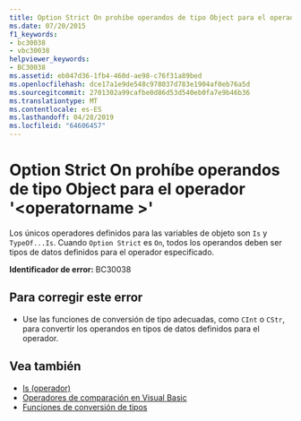```yaml
---
title: Option Strict On prohíbe operandos de tipo Object para el operador '<operatorname>'
ms.date: 07/20/2015
f1_keywords:
- bc30038
- vbc30038
helpviewer_keywords:
- BC30038
ms.assetid: eb047d36-1fb4-460d-ae98-c76f31a89bed
ms.openlocfilehash: dce17a1e9de548c978037d783e1904af0eb76a5d
ms.sourcegitcommit: 2701302a99cafbe0d86d53d540eb0fa7e9b46b36
ms.translationtype: MT
ms.contentlocale: es-ES
ms.lasthandoff: 04/28/2019
ms.locfileid: "64606457"
---
```

# <a name="option-strict-on-prohibits-operands-of-type-object-for-operator-operatorname"></a>Option Strict On prohíbe operandos de tipo Object para el operador '\<operatorname >'
Los únicos operadores definidos para las variables de objeto son `Is` y `TypeOf...Is`. Cuando `Option Strict` es `On`, todos los operandos deben ser tipos de datos definidos para el operador especificado.  
  
 **Identificador de error:** BC30038  
  
## <a name="to-correct-this-error"></a>Para corregir este error  
  
- Use las funciones de conversión de tipo adecuadas, como `CInt` o `CStr`, para convertir los operandos en tipos de datos definidos para el operador.  
  
## <a name="see-also"></a>Vea también

- [Is (operador)](../../visual-basic/language-reference/operators/is-operator.md)
- [Operadores de comparación en Visual Basic](../../visual-basic/programming-guide/language-features/operators-and-expressions/comparison-operators.md)
- [Funciones de conversión de tipos](../../visual-basic/language-reference/functions/type-conversion-functions.md)
